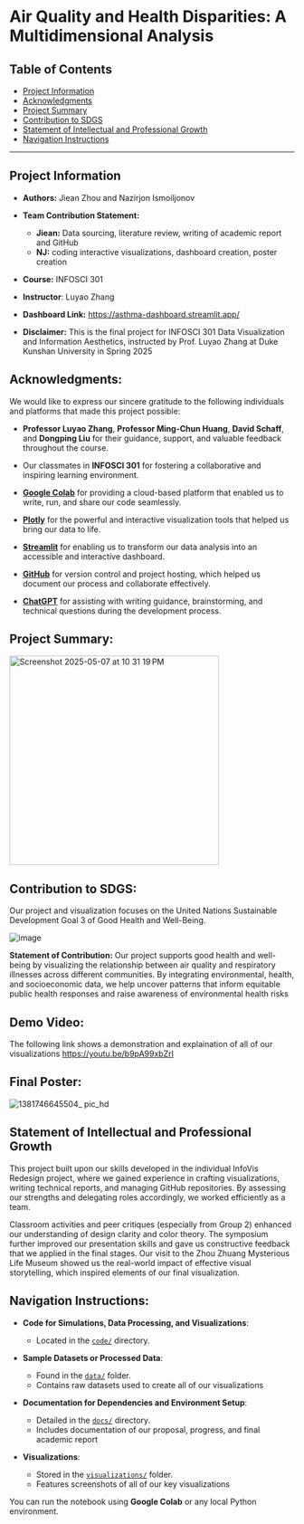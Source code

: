 # **Air Quality and Health Disparities: A Multidimensional Analysis**

## **Table of Contents**
* [Project Information](./README.md#Project-Information)
* [Acknowledgments](./README.md#Acknowledgments)
* [Project Summary](./README.md#Project-Summary)
* [Contribution to SDGS](./README.md#Contribution-to-SDGS)
* [Statement of Intellectual and Professional Growth](./README.md#Statement-of-Intellectual-and-Professional-Growth)
* [Navigation Instructions](./README.md#Navigation-Instructions)

---

## Project Information

- **Authors:** Jiean Zhou and Nazirjon Ismoiljonov

- **Team Contribution Statement:**
  - **Jiean:** Data sourcing, literature review, writing of academic report and GitHub
  - **NJ:** coding interactive visualizations, dashboard creation, poster creation
  
- **Course:** INFOSCI 301

- **Instructor**: Luyao Zhang

- **Dashboard Link:** https://asthma-dashboard.streamlit.app/

- **Disclaimer:** This is the final project for INFOSCI 301 Data Visualization and Information Aesthetics, instructed by Prof. Luyao Zhang at Duke Kunshan University in Spring 2025
  
## Acknowledgments:
We would like to express our sincere gratitude to the following individuals and platforms that made this project possible:

  - **Professor Luyao Zhang**, **Professor Ming-Chun Huang**, **David Schaff**, and **Dongping Liu** for their guidance, support, and valuable feedback throughout the course.
  - Our classmates in **INFOSCI 301** for fostering a collaborative and inspiring learning environment.


  - [**Google Colab**](https://colab.research.google.com/) for providing a cloud-based platform that enabled us to write, run, and share our code seamlessly.
  - [**Plotly**](https://plotly.com/python/) for the powerful and interactive visualization tools that helped us bring our data to life.
  - [**Streamlit**](https://streamlit.io/) for enabling us to transform our data analysis into an accessible and interactive dashboard.
  - [**GitHub**](https://github.com/) for version control and project hosting, which helped us document our process and collaborate effectively.
  - [**ChatGPT**](https://openai.com/chatgpt) for assisting with writing guidance, brainstorming, and technical questions during the development process.
    

## Project Summary:

<img width="370" alt="Screenshot 2025-05-07 at 10 31 19 PM" src="https://github.com/user-attachments/assets/f1ff2ea3-dab0-4b2f-b6fc-2b153646d1a2" />

## Contribution to SDGS:
Our project and visualization focuses on the United Nations Sustainable Development Goal 3 of Good Health and Well-Being.

![image](https://github.com/user-attachments/assets/2bbb9bd3-4d47-4ed8-a8d9-472d27e66157)

**Statement of Contribution:** Our project supports good health and well-being by visualizing the relationship between air quality and respiratory illnesses across different communities. By integrating environmental, health, and socioeconomic data, we help uncover patterns that inform equitable public health responses and raise awareness of environmental health risks

## Demo Video:
The following link shows a demonstration and explaination of all of our visualizations
https://youtu.be/b9pA99xbZrI

## Final Poster:
![1381746645504_ pic_hd](https://github.com/user-attachments/assets/f8fba15f-5673-4107-9fb0-c3ac6dbdd62b)


## Statement of Intellectual and Professional Growth

This project built upon our skills developed in the individual InfoVis Redesign project, where we gained experience in crafting visualizations, writing technical reports, and managing GitHub repositories. By assessing our strengths and delegating roles accordingly, we worked efficiently as a team.

Classroom activities and peer critiques (especially from Group 2) enhanced our understanding of design clarity and color theory. The symposium further improved our presentation skills and gave us constructive feedback that we applied in the final stages. Our visit to the Zhou Zhuang Mysterious Life Museum showed us the real-world impact of effective visual storytelling, which inspired elements of our final visualization.

## Navigation Instructions:
- **Code for Simulations, Data Processing, and Visualizations**:
  - Located in the [`code/`](./code/) directory.
  
- **Sample Datasets or Processed Data**:
  - Found in the [`data/`](./data/) folder.
  - Contains raw datasets used to create all of our visualizations
 
- **Documentation for Dependencies and Environment Setup**:
  - Detailed in the [`docs/`](./docs/) directory.
  - Includes documentation of our proposal, progress, and final academic report

- **Visualizations**:
  - Stored in the [`visualizations/`](./visualizations/) folder.
  - Features screenshots of all of our key visualizations 
  


You can run the notebook using **Google Colab** or any local Python environment.

